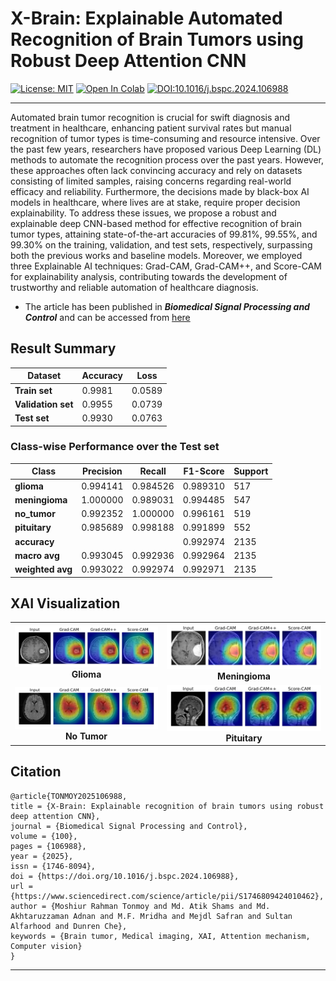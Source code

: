 # X-Brain: Explainable Automated Recognition of Brain Tumors using Robust Deep Attention CNN
[![License: MIT](https://img.shields.io/badge/License-MIT-yellow.svg)](https://opensource.org/licenses/MIT) <a target="_blank" href="https://colab.research.google.com/github/moshiurtonmoy/X-Brain/blob/master/X_Brain.ipynb"><img src="https://colab.research.google.com/assets/colab-badge.svg" alt="Open In Colab"/></a> 
[![DOI:10.1016/j.bspc.2024.106988](https://zenodo.org/badge/DOI/10.1016/j.bspc.2024.106988.svg)](https://doi.org/10.1016/j.bspc.2024.106988) 
<hr/>

Automated brain tumor recognition is crucial for swift diagnosis and treatment in healthcare, enhancing patient survival rates but manual recognition of tumor types is time-consuming and resource intensive. Over the past few years, researchers have proposed various Deep Learning (DL) methods to automate the recognition process over the past years. However, these approaches often lack convincing accuracy and rely on datasets consisting of limited samples, raising concerns regarding real-world efficacy and reliability. Furthermore, the decisions made by black-box AI models in healthcare, where lives are at stake, require proper decision explainability. To address these issues, we propose a robust and explainable deep CNN-based method for effective recognition of brain tumor types, attaining state-of-the-art accuracies of 99.81%, 99.55%, and 99.30% on the training, validation, and test sets, respectively, surpassing both the previous works and baseline models. Moreover, we employed three Explainable AI techniques: Grad-CAM, Grad-CAM++, and Score-CAM for explainability analysis, contributing towards the development of trustworthy and reliable automation of healthcare diagnosis.

<ul>
  <li>The article has been published in <b><i>Biomedical Signal Processing and Control</i></b> and can be accessed from <a target='_blank' href="https://doi.org/10.1016/j.bspc.2024.106988"> here</a></li>
</ul>


## Result Summary

| Dataset        | Accuracy       | Loss               |
|----------------|----------------|--------------------|
| **Train set**  | 0.9981         | 0.0589             |
| **Validation set** | 0.9955     | 0.0739             |
| **Test set**   | 0.9930         | 0.0763             |

### Class-wise Performance over the Test set                   
| Class        | Precision | Recall    | F1-Score  | Support |
|--------------|-----------|-----------|-----------|---------|
| **glioma**       | 0.994141  | 0.984526  | 0.989310  | 517     |
| **meningioma**   | 1.000000  | 0.989031  | 0.994485  | 547     |
| **no_tumor**     | 0.992352  | 1.000000  | 0.996161  | 519     |
| **pituitary**    | 0.985689  | 0.998188  | 0.991899  | 552     |
| **accuracy**     |           |           | 0.992974  | 2135    |
| **macro avg**    | 0.993045  | 0.992936  | 0.992964  | 2135    |
| **weighted avg** | 0.993022  | 0.992974  | 0.992971  | 2135    |

## XAI Visualization

<table>
  <tr>
    <td align="center">
      <img src="XAI Viz/Glioma.jpg" alt="Glioma.jpg" width="400"/>
      <br>
      <b>Glioma</b>
    </td>
    <td align="center">
      <img src="XAI Viz/Meningioma.jpg" alt="Meningioma" width="400"/>
      <br>
      <b>Meningioma</b>
    </td>
  </tr>
  <tr>
    <td align="center">
      <img src="XAI Viz/No Tumor.jpg" alt="No Tumor" width="400"/>
      <br>
      <b>No Tumor</b>
    </td>
    <td align="center">
      <img src="XAI Viz/Pituitary.jpg" alt="Pituitary" width="400"/>
      <br>
      <b>Pituitary</b>
    </td>
  </tr>
</table>


## Citation
```
@article{TONMOY2025106988,
title = {X-Brain: Explainable recognition of brain tumors using robust deep attention CNN},
journal = {Biomedical Signal Processing and Control},
volume = {100},
pages = {106988},
year = {2025},
issn = {1746-8094},
doi = {https://doi.org/10.1016/j.bspc.2024.106988},
url = {https://www.sciencedirect.com/science/article/pii/S1746809424010462},
author = {Moshiur Rahman Tonmoy and Md. Atik Shams and Md. Akhtaruzzaman Adnan and M.F. Mridha and Mejdl Safran and Sultan Alfarhood and Dunren Che},
keywords = {Brain tumor, Medical imaging, XAI, Attention mechanism, Computer vision}
}
```
<hr/>
